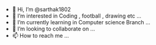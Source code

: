 - 👋 Hi, I’m @sarthak1802
- 👀 I’m interested in Coding , football , drawing etc ...
- 🌱 I’m currently learning in Computer science Branch  ...
- 💞️ I’m looking to collaborate on ...
- 📫 How to reach me ...

<!---
sarthak1802/sarthak1802 is a ✨ special ✨ repository because its `README.md` (this file) appears on your GitHub profile.
You can click the Preview link to take a look at your changes.
--->
